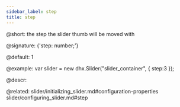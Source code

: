 ```yaml
---
sidebar_label: step
title: step
---          
```


@short: the step the slider thumb will be moved with

@signature: {'step: number;'}

@default: 1

@example: 
var slider = new dhx.Slider("slider_container", { 
    step:3
});



@descr: 

@related: slider/initializing_slider.md#configuration-properties
slider/configuring_slider.md#step
